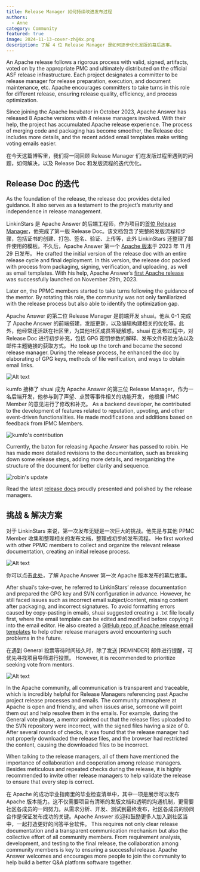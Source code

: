 ```yaml
---
title: Release Manager 如何持续改进发布过程
authors:
  - Anne
category: Community
featured: true
image: 2024-11-13-cover-zh@4x.png
description: 了解 4 位 Release Manager 是如何逐步优化发版的幕后故事。
---
```


An Apache release follows a rigorous process with valid, signed, artifacts, voted on by the appropriate PMC and ultimately distributed on the official ASF release infrastructure. Each project designates a committer to be release manager for release preparation, execution, and document maintenance, etc. Apache encourages committers to take turns in this role for different release, ensuring release quality, efficiency, and process optimization.

Since joining the Apache Incubator in October 2023, Apache Answer has released 8 Apache versions with 4 release managers involved. With their help, the project has accumulated Apache release experience. The process of merging code and packaging has become smoother, the Release doc includes more details, and the recent added email templates make writing voting emails easier.

在今天这篇博客里，我们将一同回顾 Release Manager 们在发版过程里遇到的问题，如何解决，以及 Release Doc 和发版流程的迭代优化。

## Release Doc 的迭代

As the foundation of the release, the release doc provides detailed guidance. It also serves as a testament to the project’s maturity and independence in release management.

LinkinStars 是 Apache Answer 的后端工程师，作为项目的[首位 Release Manager](https://answer.apache.org/blog/2024/03/18/meet-our-release-manager-linkinstars)，他完成了第一版 Release Doc。该文档包含了完整的发版流程和步骤，包括证书的创建、打包、签名、验证、上传等，此外 LinkinStars 还整理了邮件使用的模板。不久后，Apache Answer 第一个 [Apache 版本](https://answer.apache.org/zh-CN/blog/2023/12/07/a-new-chapter-begins-answer-first-apache-release-launches)于 2023 年 11 月 29 日发布。 He crafted the initial version of the release doc with an entire release cycle and final deployment. In this version, the release doc packed with process from packaging, signing, verification, and uploading, as well as email templates. With his help, Apache Answer’s [first Apache release](https://answer.apache.org/zh-CN/blog/2023/12/07/a-new-chapter-begins-answer-first-apache-release-launches) was successfully launched on November 29th, 2023.

Later on, the PPMC members started to take turns following the guidance of the mentor. By rotating this role, the community was not only familiarized with the release process but also able to identify the optimization gap.

Apache Answer 的第二位 Release Manager 是前端开发 shuai。他从 0-1 完成了 Apache Answer 的前端搭建，发版更新，以及编辑构建相关的优化等。此外，他经常还活跃在社区里，为其他社区成员答疑解惑。shuai 在发布过程中，对 Release Doc 进行初步补充，包括 GPG 密钥参数的解释、发布文件校验方法以及邮件主题链接的获取方式。 He took up the torch and became the second release manager. During the release process, he enhanced the doc by elaborating of GPG keys, methods of file verification, and ways to obtain email links.

![Alt text](shuai-sign-the-release-artifacts.PNG)

kumfo 接棒了 shuai 成为 Apache Answer 的第三位 Release Manager，作为一名后端开发，他参与到了声望、点赞等事件相关的功能开发， 他根据 IPMC Member 的意见进行了修改和补充。 As a backend developer, he contributed to the development of features related to reputation, upvoting, and other event-driven functionalities. He made modifications and additions based on feedback from IPMC Members.

![kumfo's contribution](kumfo-improvement.PNG)

Currently, the baton for releasing Apache Answer has passed to robin. He has made more detailed revisions to the documentation, such as breaking down some release steps, adding more details, and reorganizing the structure of the document for better clarity and sequence.

![robin's update](how-to-release.PNG)

Read the latest [release docs](https://answer.apache.org/community/how-to-release) proudly presented and polished by the release managers.

## 挑战 & 解决方案

对于 LinkinStars 来说，第一次发布无疑是一次巨大的挑战。他先是与其他 PPMC Member 收集和整理相关的发布文档，整理成初步的发布流程。 He first worked with other PPMC members to collect and organize the relevant release documentation, creating an initial release process.

![Alt text](release-process.PNG)

你可以点击[此处](https://answer.apache.org/blog/2023/12/13/behind-the-scene-how-we-launched-the-first-apache-release)，了解 Apache Answer 第一次 Apache 版本发布的幕后故事。

After shuai‘s take-over, he referred to LinkinStars’ release documentation and prepared the GPG key and SVN configuration in advance. However, he still faced issues such as incorrect email subject/content, missing content after packaging, and incorrect signatures. To avoid formatting errors caused by copy-pasting in emails, shuai suggested creating a .txt file locally first, where the email template can be edited and modified before copying it into the email editor. He also created a [GitHub repo of Apache release email templates](https://github.com/shuashuai/apache-release-email) to help other release managers avoid encountering such problems in the future.

在遇到 General 投票等待时间较久时，除了发送 [REMINDER] 邮件进行提醒，可优先寻找项目导师进行投票。 However, it is recommended to prioritize seeking vote from mentors.

![Alt text](reminder-tips.png)

In the Apache community, all communication is transparent and traceable, which is incredibly helpful for Release Managers referencing past Apache project release processes and emails. The community atmosphere at Apache is open and friendly, and when issues arise, someone will point them out and help resolve them in the emails. For example, during the General vote phase, a mentor pointed out that the release files uploaded to the SVN repository were incorrect, with the signed files having a size of 0. After several rounds of checks, it was found that the release manager had not properly downloaded the release files, and the browser had restricted the content, causing the downloaded files to be incorrect.

When talking to the release managers, all of them have mentioned the importance of collaboration and cooperation among release managers. Besides meticulous and repeated checks during the release, it is highly recommended to invite other release managers to help validate the release to ensure that every step is correct.

在 Apache 的成功毕业指南里的毕业检查清单中，其中一项是展示可以发布 Apache 版本能力。这不仅需要项目有清晰的发版文档和透明的沟通机制，更需要社区各成员的一同努力。从需求分析、开发、测试到最终发布，社区各成员的协同合作是保证发布成功的关键。Apache Answer 欢迎和鼓励更多人加入到社区当中，一起打造更好的问答平台软件。 This requires not only clear release documentation and a transparent communication mechanism but also the collective effort of all community members. From requirement analysis, development, and testing to the final release, the collaboration among community members is key to ensuring a successful release. Apache Answer welcomes and encourages more people to join the community to help build a better Q&A platform software together.
